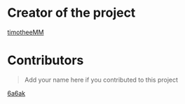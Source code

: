# Creator of the project

[timotheeMM](https://github.com/timotheemm)

# Contributors

> Add your name here if you contributed to this project

[6a6ak](https://github.com/6a6ak)
